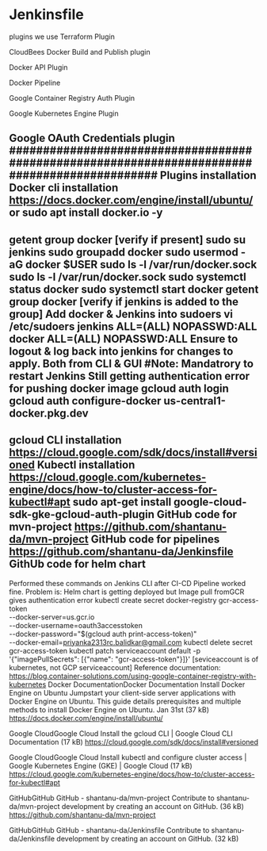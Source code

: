 # Jenkinsfile
plugins we use
Terraform Plugin

CloudBees Docker Build and Publish plugin

Docker API Plugin

Docker Pipeline

Google Container Registry Auth Plugin

Google Kubernetes Engine Plugin

Google OAuth Credentials plugin
##############################################################################################
Plugins installation
Docker cli installation
https://docs.docker.com/engine/install/ubuntu/
or sudo apt install docker.io -y
-----------
getent group docker [verify if present]
sudo su jenkins
sudo groupadd docker
sudo usermod -aG docker $USER
sudo ls -l /var/run/docker.sock
sudo ls -l /var/run/docker.sock
sudo systemctl status docker
sudo systemctl start docker
getent group docker [verify if jenkins is added to the group]
Add docker & Jenkins into sudoers
vi /etc/sudoers
jenkins ALL=(ALL) NOPASSWD:ALL
docker ALL=(ALL) NOPASSWD:ALL
Ensure to logout & log back into jenkins for changes to apply. Both from CLI & GUI
#Note: Mandatrory to restart Jenkins
Still getting authentication error for pushing docker image
gcloud auth login
gcloud auth configure-docker us-central1-docker.pkg.dev
---------------
gcloud CLI installation
https://cloud.google.com/sdk/docs/install#versioned
Kubectl installation	
https://cloud.google.com/kubernetes-engine/docs/how-to/cluster-access-for-kubectl#apt
sudo apt-get install google-cloud-sdk-gke-gcloud-auth-plugin
GitHub code for mvn-project
https://github.com/shantanu-da/mvn-project
GitHub code for pipelines
https://github.com/shantanu-da/Jenkinsfile
GithUb code for helm chart
-----------------
Performed these commands on Jenkins CLI after CI-CD Pipeline worked fine.
Problem is: Helm chart is getting deployed but Image pull fromGCR gives authentication error
kubectl create secret docker-registry gcr-access-token \
  --docker-server=us.gcr.io \
  --docker-username=oauth3accesstoken \
  --docker-password="$(gcloud auth print-access-token)" \
  --docker-email=priyanka2313rc.balidkar@gmail.com
  kubectl delete secret gcr-access-token
kubectl patch serviceaccount default -p '{"imagePullSecrets": [{"name": "gcr-access-token"}]}'
[seviceaccount is of kubernetes, not GCP serviceaccount]
Reference documentation: https://blog.container-solutions.com/using-google-container-registry-with-kubernetes
Docker DocumentationDocker Documentation
Install Docker Engine on Ubuntu
Jumpstart your client-side server applications with Docker Engine on Ubuntu. This guide details prerequisites and multiple methods to install Docker Engine on Ubuntu.
Jan 31st (37 kB)
https://docs.docker.com/engine/install/ubuntu/

Google CloudGoogle Cloud
Install the gcloud CLI  |  Google Cloud CLI Documentation (17 kB)
https://cloud.google.com/sdk/docs/install#versioned

Google CloudGoogle Cloud
Install kubectl and configure cluster access  |  Google Kubernetes Engine (GKE)  |  Google Cloud (17 kB)
https://cloud.google.com/kubernetes-engine/docs/how-to/cluster-access-for-kubectl#apt

GitHubGitHub
GitHub - shantanu-da/mvn-project
Contribute to shantanu-da/mvn-project development by creating an account on GitHub. (36 kB)
https://github.com/shantanu-da/mvn-project

GitHubGitHub
GitHub - shantanu-da/Jenkinsfile
Contribute to shantanu-da/Jenkinsfile development by creating an account on GitHub. (32 kB)
